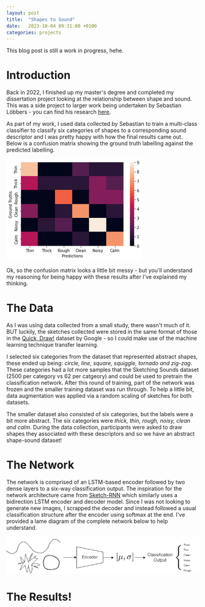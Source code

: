 ```yaml
---
layout: post
title:  "Shapes to Sound"
date:   2023-10-04 09:31:00 +0100
categories: projects
---
```


This blog post is still a work in progress, hehe.

# Introduction

Back in 2022, I finished up my master's degree and completed my dissertation project looking at the relationship between shape and sound. This was a side project to larger work being undertaken by Sebastian Löbbers - you can find his research [here](https://sebastianlobbers.com/). 

As part of my work, I used data collected by Sebastian to train a multi-class classifier to classify six categories of shapes to a corresponding sound descriptor and I was pretty happy with how the final results came out. Below is a confusion matrix showing the ground truth labelling against the predicted labelling. 

![confusion_matrix_ss](/assets/img/ss/ss_heatmap.png)

Ok, so the confusion matrix looks a little bit messy - but you'll understand my reasoning for being happy with these results after I've explained my thinking.

# The Data

As I was using data collected from a small study, there wasn't much of it. BUT luckily, the sketches collected were stored in the same format of those in the [Quick, Draw!](https://github.com/googlecreativelab/quickdraw-dataset) dataset by Google - so I could make use of the machine learning technique transfer learning.

I selected six categories from the dataset that represented abstract shapes, these ended up being: *circle, line, square, squiggle, tornado and zig-zag*. These categories had a lot more samples that the Sketching Sounds dataset (2500 per category vs 62 per catgeory) and could be used to pretrain the classification network. After this round of training, part of the network was frozen and the smaller training dataset was run through. To help a little bit, data augmentation was applied via a random scaling of sketches for both datasets.

The smaller dataset also consisted of six categories, but the labels were a bit more abstract. The six categories were *thick, thin, rough, noisy, clean and calm*. During the data collection, participants were asked to draw shapes they associated with these descriptors and so we have an abstract shape-sound dataset!

# The Network

The network is comprised of an LSTM-based encoder followed by two dense layers to a six-way classification output. The inspiration for the network architecture came from [Sketch-RNN](https://github.com/magenta/magenta/tree/main/magenta/models/sketch_rnn) which similarly uses a bidirection LSTM encoder and decoder model. Since I was not looking to generate new images, I scrapped the decoder and instead followed a usual classification structure after the encoder using softmax at the end. I've provided a lame diagram of the complete network below to help understand.

![terrible_network_diagram](/assets/img/ss/classification_network.png)

# The Results!

<!-- ![confusion_matrix_qd](/assets/img/qd_heatmap.png) -->
